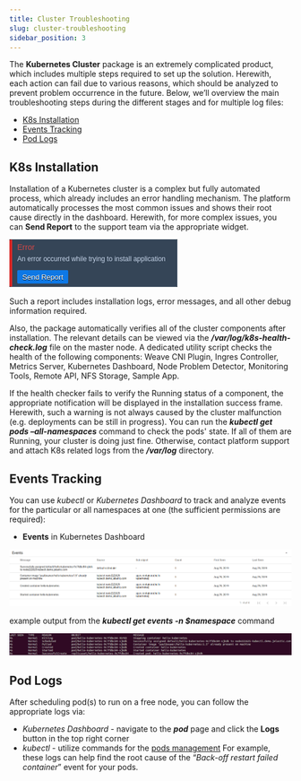 ```yaml
---
title: Cluster Troubleshooting
slug: cluster-troubleshooting
sidebar_position: 3
---
```


<!-- ## Kubernetes Cluster: Troubleshooting -->

The **Kubernetes Cluster** package is an extremely complicated product, which includes multiple steps required to set up the solution. Herewith, each action can fail due to various reasons, which should be analyzed to prevent problem occurrence in the future. Below, we’ll overview the main troubleshooting steps during the different stages and for multiple log files:

- [K8s Installation](/kubernetes-hosting/managing-kubernetes/cluster-troubleshooting#k8s-installation)
- [Events Tracking](/kubernetes-hosting/managing-kubernetes/cluster-troubleshooting#events-tracking)
- [Pod Logs](/kubernetes-hosting/managing-kubernetes/cluster-troubleshooting#pod-logs)

## K8s Installation

Installation of a Kubernetes cluster is a complex but fully automated process, which already includes an error handling mechanism. The platform automatically processes the most common issues and shows their root cause directly in the dashboard. Herewith, for more complex issues, you can **Send Report** to the support team via the appropriate widget.

<div style={{
    display:'flex',
    justifyContent: 'center',
    margin: '0 0 1rem 0'
}}>

![Locale Dropdown](./img/ClusterTroubleshooting/01-kubernetes-cluster-installation-error.png)

</div>

Such a report includes installation logs, error messages, and all other debug information required.

Also, the package automatically verifies all of the cluster components after installation. The relevant details can be viewed via the **_/var/log/k8s-health-check.log_** file on the master node. A dedicated utility script checks the health of the following components: Weave CNI Plugin, Ingres Controller, Metrics Server, Kubernetes Dashboard, Node Problem Detector, Monitoring Tools, Remote API, NFS Storage, Sample App.

If the health checker fails to verify the Running status of a component, the appropriate notification will be displayed in the installation success frame. Herewith, such a warning is not always caused by the cluster malfunction (e.g. deployments can be still in progress). You can run the **_kubectl get pods –all-namespaces_** command to check the pods' state. If all of them are Running, your cluster is doing just fine. Otherwise, contact platform support and attach K8s related logs from the **_/var/log_** directory.

## Events Tracking

You can use _kubectl_ or _Kubernetes Dashboard_ to track and analyze events for the particular or all namespaces at one (the sufficient permissions are required):

- **Events** in Kubernetes Dashboard

<div style={{
    display:'flex',
    justifyContent: 'center',
    margin: '0 0 1rem 0'
}}>

![Locale Dropdown](./img/ClusterTroubleshooting/02-kubernetes-dashboard-events.png)

</div>

example output from the **_kubectl get events -n $namespace_** command

<div style={{
    display:'flex',
    justifyContent: 'center',
    margin: '0 0 1rem 0'
}}>

![Locale Dropdown](./img/ClusterTroubleshooting/03--kubectl-get-events.png)

</div>

## Pod Logs

After scheduling pod(s) to run on a free node, you can follow the appropriate logs via:

- _Kubernetes Dashboard_ - navigate to the **_pod_** page and click the **Logs** button in the top right corner
- _kubectl_ - utilize commands for the [pods management](https://kubernetes.io/docs/reference/kubectl/cheatsheet/#interacting-with-running-pods)
  For example, these logs can help find the root cause of the “_Back-off restart failed container_” event for your pods.
